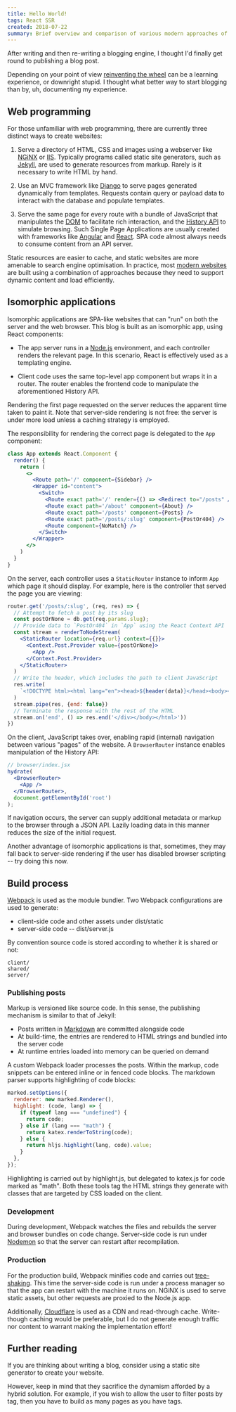 ```yaml
---
title: Hello World!
tags: React SSR
created: 2018-07-22
summary: Brief overview and comparison of various modern approaches of creating websites
---
```


After writing and then re-writing a blogging engine, I thought I'd finally get round to publishing a blog post.

Depending on your point of view [reinventing the wheel](https://www.gatsbyjs.org) can be a learning experience, or downright stupid. I thought what better way to start blogging than by, uh, documenting my experience.

## Web programming

For those unfamiliar with web programming, there are currently three distinct ways to create websites:

1. Serve a directory of HTML, CSS and images using a webserver like [NGiNX](https://www.nginx.com) or [IIS](https://www.iis.net). Typically programs called static site generators, such as [Jekyll](https://jekyllrb.com), are used to generate resources from markup. Rarely is it necessary to write HTML by hand.

2. Use an MVC framework like [Django](https://www.djangoproject.com) to serve pages generated dynamically from templates. Requests contain query or payload data to interact with the database and populate templates.

3. Serve the same page for every route with a bundle of JavaScript that manipulates the [DOM](https://developer.mozilla.org/en-US/docs/Web/API/Document_Object_Model) to facilitate rich interaction, and the [History API](https://developer.mozilla.org/en-US/docs/Web/API/History) to simulate browsing. Such Single Page Applications are usually created with frameworks like [Angular](https://angular.io) and [React](https://reactjs.org). SPA code almost always needs to consume content from an API server.

Static resources are easier to cache, and static websites are more amenable to search engine optimisation. In practice, most [modern websites](https://netflix.com) are built using a combination of approaches because they need to support dynamic content and load efficiently.

## Isomorphic applications

Isomorphic applications are SPA-like websites that can "run" on both the server and the web browser. This blog is built as an isomorphic app, using React components:

* The app server runs in a [Node.js](https://nodejs.org) environment, and each controller renders the relevant page.
  In this scenario, React is effectively used as a templating engine.

* Client code uses the same top-level app component but wraps it in a router.
  The router enables the frontend code to manipulate the aforementioned History API.

Rendering the first page requested on the server reduces the apparent time taken to paint it. Note that server-side rendering is not free: the server is under more load unless a caching strategy is employed.

The responsibility for rendering the correct page is delegated to the `App` component:

```jsx
class App extends React.Component {
  render() {
    return (
      <>
        <Route path='/' component={Sidebar} />
        <Wrapper id="content">
          <Switch>
            <Route exact path='/' render={() => <Redirect to="/posts" />} />
            <Route exact path='/about' component={About} />
            <Route exact path='/posts' component={Posts} />
            <Route exact path='/posts/:slug' component={PostOr404} />
            <Route component={NoMatch} />
          </Switch>
        </Wrapper>
      </>
    )
  }
}
```

On the server, each controller uses a `StaticRouter` instance to inform `App` which page it should display. For example, here is the controller that served the page you are viewing:

```jsx
router.get('/posts/:slug', (req, res) => {
  // Attempt to fetch a post by its slug 
  const postOrNone = db.get(req.params.slug);
  // Provide data to `PostOr404` in `App` using the React Context API
  const stream = renderToNodeStream(
    <StaticRouter location={req.url} context={{}}>
      <Context.Post.Provider value={postOrNone}>
        <App />
      </Context.Post.Provider>
    </StaticRouter>
  )
  // Write the header, which includes the path to client JavaScript
  res.write(
    `<!DOCTYPE html><html lang="en"><head>${header(data)}</head><body><div id="root">`
  )
  stream.pipe(res, {end: false})
  // Terminate the response with the rest of the HTML
  stream.on('end', () => res.end('</div></body></html>'))
})
```

On the client, JavaScript takes over, enabling rapid (internal) navigation between various "pages" of the website. A `BrowserRouter` instance enables manipulation of the History API:

```jsx
// browser/index.jsx
hydrate(
  <BrowserRouter>
    <App />
  </BrowserRouter>,
  document.getElementById('root')
);
```

If navigation occurs, the server can supply additional metadata or markup to the browser through a JSON API. Lazily loading data in this manner reduces the size of the initial request. 

Another advantage of isomorphic applications is that, sometimes, they may fall back to server-side rendering if the user has disabled browser scripting -- try doing this now.

## Build process

[Webpack](https://webpack.js.org/) is used as the module bundler. Two Webpack configurations are used to generate:
* client-side code and other assets under dist/static
* server-side code -- dist/server.js

By convention source code is stored according to whether it is shared or not:

```
client/
shared/
server/
```

### Publishing posts

Markup is versioned like source code. In this sense, the publishing mechanism is similar to that of Jekyll:
* Posts written in [Markdown](https://github.github.com/gfm/) are committed alongside code
* At build-time, the entries are rendered to HTML strings and bundled into the server code
* At runtime entries loaded into memory can be queried on demand

A custom Webpack loader processes the posts. Within the markup, code snippets can be entered inline or in fenced code blocks. The markdown parser supports highlighting of code blocks:

```javascript
marked.setOptions({
  renderer: new marked.Renderer(),
  highlight: (code, lang) => {
    if (typeof lang === "undefined") {
      return code;
    } else if (lang === "math") {
      return katex.renderToString(code);
    } else {
      return hljs.highlight(lang, code).value;
    }
  },
});
```

Highlighting is carried out by highlight.js, but delegated to katex.js for code marked as "math". Both these tools tag the HTML strings they generate with classes that are targeted by CSS loaded on the client.

### Development

During development, Webpack watches the files and rebuilds the server and browser bundles on code change. Server-side code is run under [Nodemon](https://nodemon.io) so that the server can restart after recompilation.

### Production

For the production build, Webpack minifies code and carries out [tree-shaking](https://webpack.js.org/guides/tree-shaking/). This time the server-side code is run under a process manager so that the app can restart with the machine it runs on. NGiNX is used to serve static assets, but other requests are proxied to the Node.js app.

Additionally, [Cloudflare](https://cloudflare.com) is used as a CDN and read-through cache. Write-though caching would be preferable, but I do not generate enough traffic nor content to warrant making the implementation effort!

## Further reading

If you are thinking about writing a blog, consider using a static site generator to create your website.

However, keep in mind that they sacrifice the dynamism afforded by a hybrid solution. For example, if you wish to allow the user to filter posts by tag, then you have to build as many pages as you have tags.
